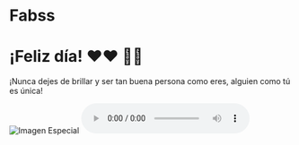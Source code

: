 # Fabss
<html lang="es">
    <meta charset="UTF-8">
    <meta name="viewport" content="width=device-width, initial-scale=1.0">
    <h1>¡Feliz día! ❤️❤️ 🥰🎉</h1>
    <p> ¡Nunca dejes de brillar y ser tan buena persona como eres, alguien como tú es única!</p>
    <img src= "https://img.freepik.com/fotos-premium/pomerania-flores-peonia-perro-pomerania-sentado-flores-sobre-fondo-hermoso_157947-2837.jpg" alt="Imagen Especial">
<body> 
<audio controls autoplay loop>  
    <source src="Panoquedarnossolos.mp3"> 
</audio>
</body>
</html>
